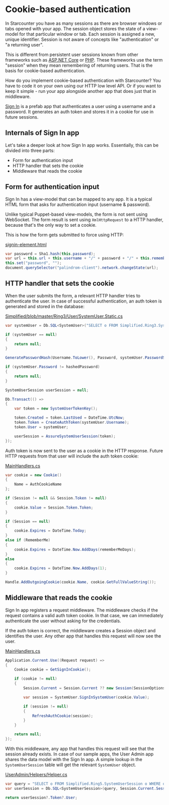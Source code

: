 # Cookie-based authentication

In Starcounter you have as many sessions as there are browser windows or tabs opened with your app. The session object stores the state of a view-model for that particular window or tab. Each session is assigned a new, unique identifier. Session is not aware of concepts like "authentication" or "a returning user".

This is different from persistent user sessions known from other frameworks such as [ASP.NET Core](https://docs.asp.net/en/latest/fundamentals/app-state.html) or [PHP](http://php.net/manual/en/book.session.php). These frameworks use the term "session" when they mean remembering of returning users. That is the basis for cookie-based authentication.

How do you implement cookie-based authentication with Starcounter? You have to code it on your own using our HTTP low level API. Or if you want to keep it simple - run your app alongside another app that does just that in middleware.

[Sign In](https://github.com/StarcounterApps/SignIn) is a prefab app that authenticates a user using a username and a password. It generates an auth token and stores it in a cookie for use in future sessions.

## Internals of Sign In app

Let's take a deeper look at how Sign In app works. Essentially, this can be divided into three parts:

* Form for authentication input
* HTTP handler that sets the cookie
* Middleware that reads the cookie

## Form for authentication input

Sign In has a view-model that can be mapped to any app. It is a typical HTML form that asks for authentication input (username &amp; password).

Unlike typical Puppet-based view-models, the form is not sent using WebSocket. The form result is sent using `XmlHttpRequest` to a HTTP handler, because that's the only way to set a cookie.

This is how the form gets submitted to force using HTTP:

<div class="code-name">
<a href="https://github.com/StarcounterApps/SignIn/blob/master/src/SignIn/wwwroot/SignIn/elements/signin-element.html" target="_blank">signin-element.html</a></div>

```cs
var password = Sha1.hash(this.password);
var url = this.url + this.username + "/" + password + "/" + this.rememberMe;
this.set("password", "");
document.querySelector("palindrom-client").network.changeState(url);
```

## HTTP handler that sets the cookie

When the user submits the form, a relevant HTTP handler tries to authenticate the user. In case of successful authentication, an auth token is generated and stored in the database:

<div class="code-name">
<a href="https://github.com/StarcounterApps/Simplified/blob/master/Ring3/User/SystemUser.Static.cs" target="_blank">Simplified/blob/master/Ring3/User/SystemUser.Static.cs</a></div>

```cs
var systemUser = Db.SQL<SystemUser>("SELECT o FROM Simplified.Ring3.SystemUser o WHERE o.Username = ?", Username).FirstOrDefault();

if (systemUser == null)
{
    return null;
}

GeneratePasswordHash(Username.ToLower(), Password, systemUser.PasswordSalt, out hashedPassword);

if (systemUser.Password != hashedPassword)
{
    return null;
}

SystemUserSession userSession = null;

Db.Transact(() =>
{
    var token = new SystemUserTokenKey();

    token.Created = token.LastUsed = DateTime.UtcNow;
    token.Token = CreateAuthToken(systemUser.Username);
    token.User = systemUser;

    userSession = AssureSystemUserSession(token);
});
```

Auth token is now sent to the user as a cookie in the HTTP response. Future HTTP requests from that user will include the auth token cookie:

<div class="code-name">
<a href="https://github.com/StarcounterApps/SignIn/blob/master/src/SignIn/Api/MainHandlers.cs" target="_blank">MainHandlers.cs</a></div>

```cs
var cookie = new Cookie()
{
    Name = AuthCookieName
};

if (Session != null && Session.Token != null)
{
    cookie.Value = Session.Token.Token;
}

if (Session == null)
{
    cookie.Expires = DateTime.Today;
}
else if (RememberMe)
{
    cookie.Expires = DateTime.Now.AddDays(rememberMeDays);
}
else
{
    cookie.Expires = DateTime.Now.AddDays(1);
}

Handle.AddOutgoingCookie(cookie.Name, cookie.GetFullValueString());
```

## Middleware that reads the cookie

Sign In app registers a request middleware. The middleware checks if the request contains a valid auth token cookie. In that case, we can immediately authenticate the user without asking for the credentials.

If the auth token is correct, the middleware creates a Session object and identifies the user. Any other app that handles this request will now see the user.

<div class="code-name">
<a href="https://github.com/StarcounterApps/SignIn/blob/master/src/SignIn/Api/MainHandlers.cs" target="_blank">MainHandlers.cs</a></div>

```cs
Application.Current.Use((Request request) =>
{
    Cookie cookie = GetSignInCookie();

    if (cookie != null)
    {
        Session.Current = Session.Current ?? new Session(SessionOptions.PatchVersioning);

        var session = SystemUser.SignInSystemUser(cookie.Value);

        if (session != null)
        {
            RefreshAuthCookie(session);
        }
    }

    return null;
});
```

With this middleware, any app that handles this request will see that the session already exists. In case of our sample apps, the User Admin app shares the data model with the Sign In app. A simple lookup in the `SystemUserSession` table will get the relevant `SystemUser` object.

<div class="code-name">
<a href="https://github.com/StarcounterPrefabs/UserAdmin/blob/master/src/UserAdmin/Helpers/Helper.cs" target="_blank">UserAdmin/Helpers/Helper.cs</a></div>

```cs
var query = "SELECT o FROM Simplified.Ring5.SystemUserSession o WHERE o.SessionIdString = ?";
var userSession = Db.SQL<SystemUserSession>(query, Session.Current.SessionId).FirstOrDefault();

return userSession?.Token?.User;
```
